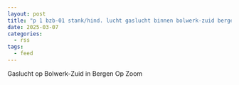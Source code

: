 ```yaml
---
layout: post
title: "p 1 bzb-01 stank/hind. lucht gaslucht binnen bolwerk-zuid bergen op zoom 201531"
date: 2025-03-07
categories: 
  - rss
tags: 
  - feed
---
```


Gaslucht op Bolwerk-Zuid in Bergen Op Zoom
